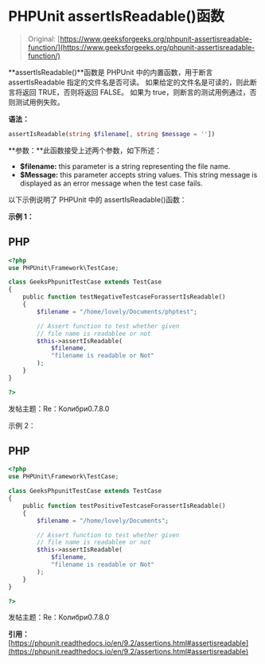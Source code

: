 # PHPUnit assertIsReadable()函数

> Original: [https://www.geeksforgeeks.org/phpunit-assertisreadable-function/](https://www.geeksforgeeks.org/phpunit-assertisreadable-function/)

**assertIsReadable()**函数是 PHPUnit 中的内置函数，用于断言 assertIsReadable 指定的文件名是否可读。 如果给定的文件名是可读的，则此断言将返回 TRUE，否则将返回 FALSE。 如果为 true，则断言的测试用例通过，否则测试用例失败。

**语法：**

```php
assertIsReadable(string $filename[, string $message = ''])

```

**参数：**此函数接受上述两个参数，如下所述：

*   **$filename:** this parameter is a string representing the file name.
*   **$Message:** this parameter accepts string values. This string message is displayed as an error message when the test case fails.

以下示例说明了 PHPUnit 中的 assertIsReadable()函数：

**示例 1：**

## PHP

```php
<?php 
use PHPUnit\Framework\TestCase; 

class GeeksPhpunitTestCase extends TestCase 
{ 
    public function testNegativeTestcaseForassertIsReadable()
    { 
        $filename = "/home/lovely/Documents/phptest"; 

        // Assert function to test whether given 
        // file name is readablee or not 
        $this->assertIsReadable(
            $filename, 
            "filename is readable or Not"
        ); 
    } 
} 

?> 
```

发帖主题：Re：Колибри0.7.8.0

示例 2：

## PHP

```php
<?php 
use PHPUnit\Framework\TestCase; 

class GeeksPhpunitTestCase extends TestCase 
{ 
    public function testPositiveTestcaseForassertIsReadable()
    { 
        $filename = "/home/lovely/Documents"; 

        // Assert function to test whether given 
        // file name is readablee or not 
        $this->assertIsReadable(
            $filename, 
            "filename is readable or Not"
        ); 
    } 
} 

?> 
```

发帖主题：Re：Колибри0.7.8.0

**引用：**[https://phpunit.readthedocs.io/en/9.2/assertions.html#assertisreadable](https://phpunit.readthedocs.io/en/9.2/assertions.html#assertisreadable)